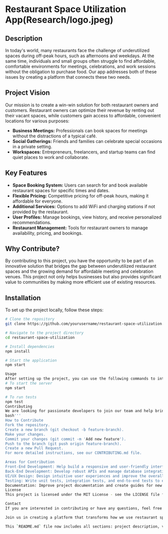 # Restaurant Space Utilization App(Research/logo.jpeg)

## Description

In today's world, many restaurants face the challenge of underutilized spaces during off-peak hours, such as afternoons and weekdays. At the same time, individuals and small groups often struggle to find affordable, comfortable environments for meetings, celebrations, and work sessions without the obligation to purchase food. Our app addresses both of these issues by creating a platform that connects these two needs.

## Project Vision

Our mission is to create a win-win solution for both restaurant owners and customers. Restaurant owners can optimize their revenue by renting out their vacant spaces, while customers gain access to affordable, convenient locations for various purposes:

- **Business Meetings:** Professionals can book spaces for meetings without the distractions of a typical café.
- **Social Gatherings:** Friends and families can celebrate special occasions in a private setting.
- **Workspaces:** Entrepreneurs, freelancers, and startup teams can find quiet places to work and collaborate.

## Key Features

- **Space Booking System:** Users can search for and book available restaurant spaces for specific times and dates.
- **Flexible Pricing:** Competitive pricing for off-peak hours, making it affordable for everyone.
- **Additional Services:** Options to add WiFi and charging stations if not provided by the restaurant.
- **User Profiles:** Manage bookings, view history, and receive personalized recommendations.
- **Restaurant Management:** Tools for restaurant owners to manage availability, pricing, and bookings.

## Why Contribute?

By contributing to this project, you have the opportunity to be part of an innovative solution that bridges the gap between underutilized restaurant spaces and the growing demand for affordable meeting and celebration venues. This project not only helps businesses but also provides significant value to communities by making more efficient use of existing resources.

## Installation

To set up the project locally, follow these steps:

```bash
# Clone the repository
git clone https://github.com/yourusername/restaurant-space-utilization.git

# Navigate to the project directory
cd restaurant-space-utilization

# Install dependencies
npm install

# Start the application
npm start

Usage
After setting up the project, you can use the following commands to interact with the app:
# To start the server
npm start

# To run tests
npm test
Contributing
We are looking for passionate developers to join our team and help bring this project to life. Whether you are a front-end developer, back-end developer, UX/UI designer, or a project manager, your skills and expertise are valuable to us.
bash'''
How to Contribute
Fork the repository.
Create a new branch (git checkout -b feature-branch).
Make your changes.
Commit your changes (git commit -m 'Add new feature').
Push to the branch (git push origin feature-branch).
Create a new Pull Request.
For more detailed instructions, see our CONTRIBUTING.md file.

Areas for Contribution
Front-End Development: Help build a responsive and user-friendly interface.
Back-End Development: Develop robust APIs and manage database integrations.
UI/UX Design: Design intuitive user experiences and improve the overall look and feel of the app.
Testing: Write unit tests, integration tests, and end-to-end tests to ensure the app's reliability.
Documentation: Improve project documentation and create guides for new contributors.
License
This project is licensed under the MIT License - see the LICENSE file for details.

Contact
If you are interested in contributing or have any questions, feel free to contact us at khapretushar789@gmail.com.

Join us in creating a platform that transforms how we use restaurant spaces and makes a positive impact on both businesses and communities!

This `README.md` file now includes all sections: project description, vision, key features, installation instructions, usage guidelines, contribution details, licensing information, and contact details. It provides a comprehensive overview of the Restaurant Space Utilization App project for potential contributors and users.

